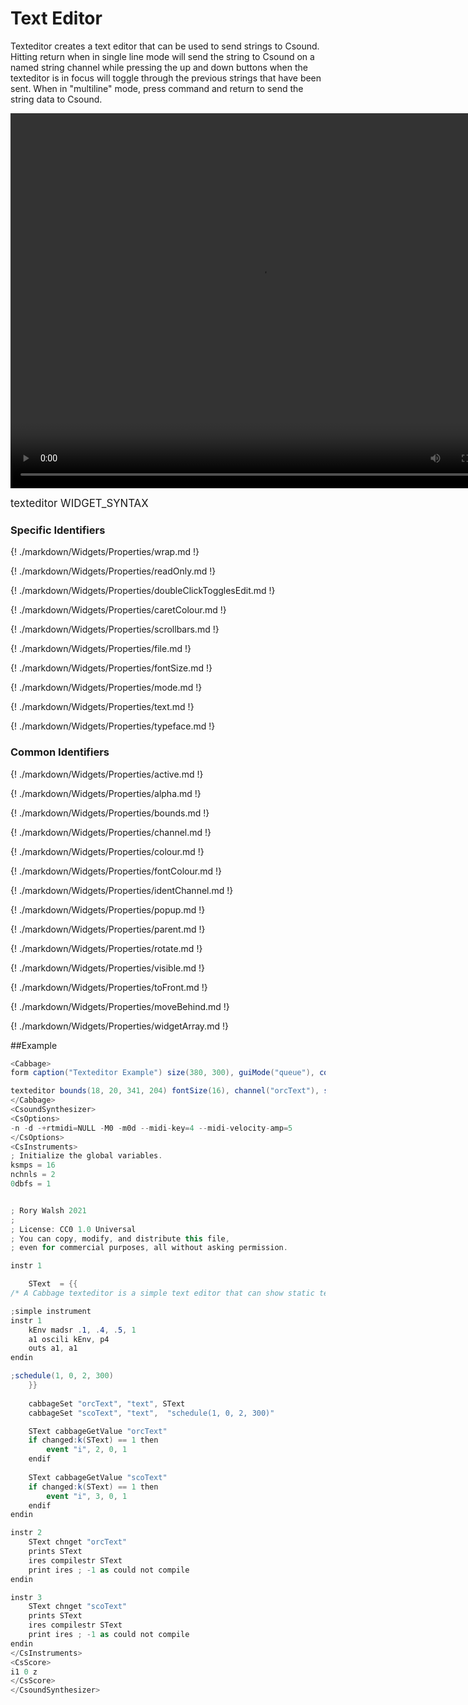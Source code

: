 # Text Editor

Texteditor creates a text editor that can be used to send strings to Csound. Hitting return when in single line mode will send the string to Csound on a named string channel while pressing the up and down buttons when the texteditor is in focus will toggle through the previous strings that have been sent. When in "multiline" mode, press command and return to send the string data to Csound. 

<video width="800" height="600" controls>
<source src="../../images/docs/texteditor.mp4">
</video> 

<big></pre>
texteditor WIDGET_SYNTAX
</pre></big>

### Specific Identifiers

{! ./markdown/Widgets/Properties/wrap.md !} 

{! ./markdown/Widgets/Properties/readOnly.md !} 

{! ./markdown/Widgets/Properties/doubleClickTogglesEdit.md !} 

{! ./markdown/Widgets/Properties/caretColour.md !} 

{! ./markdown/Widgets/Properties/scrollbars.md !} 

{! ./markdown/Widgets/Properties/file.md !} 

{! ./markdown/Widgets/Properties/fontSize.md !} 

{! ./markdown/Widgets/Properties/mode.md !} 

{! ./markdown/Widgets/Properties/text.md !} 

{! ./markdown/Widgets/Properties/typeface.md !} 

### Common Identifiers

{! ./markdown/Widgets/Properties/active.md !} 

{! ./markdown/Widgets/Properties/alpha.md !} 

{! ./markdown/Widgets/Properties/bounds.md !} 
 
{! ./markdown/Widgets/Properties/channel.md !} 

{! ./markdown/Widgets/Properties/colour.md !} 

{! ./markdown/Widgets/Properties/fontColour.md !}   

{! ./markdown/Widgets/Properties/identChannel.md !} 

{! ./markdown/Widgets/Properties/popup.md !} 

{! ./markdown/Widgets/Properties/parent.md !} 

{! ./markdown/Widgets/Properties/rotate.md !} 

{! ./markdown/Widgets/Properties/visible.md !} 

{! ./markdown/Widgets/Properties/toFront.md !} 

{! ./markdown/Widgets/Properties/moveBehind.md !} 

{! ./markdown/Widgets/Properties/widgetArray.md !}  

<!--(End of identifiers)/-->

##Example
<!--(Widget Example)/-->
```csharp
<Cabbage>
form caption("Texteditor Example") size(380, 300), guiMode("queue"), colour(2, 145, 209) pluginId("def1")

texteditor bounds(18, 20, 341, 204) fontSize(16), channel("orcText"), scrollbars(1), wrap(1),  fontColour(124, 210, 0), colour(0, 0, 0, 100)
</Cabbage>
<CsoundSynthesizer>
<CsOptions>
-n -d -+rtmidi=NULL -M0 -m0d --midi-key=4 --midi-velocity-amp=5
</CsOptions>
<CsInstruments>
; Initialize the global variables. 
ksmps = 16
nchnls = 2
0dbfs = 1


; Rory Walsh 2021 
;
; License: CC0 1.0 Universal
; You can copy, modify, and distribute this file, 
; even for commercial purposes, all without asking permission. 

instr 1

    SText  = {{
/* A Cabbage texteditor is a simple text editor that can show static text, or provide a way of edit new or existing text. You can also send text back to Csound by hit Ctrl+Enter. When you do so, Csound will pick up the entire editor string.\n\nIn the this example we create a simple live-coding type environment. Each time we modify the Csound code it gets sent to Csound and compiled on the fly.\n\nAll of the Cabbage widget examples use simple texteditor widgets to show basic information, but they can also load entire text files using the 'file()' identifier.  */

;simple instrument
instr 1
    kEnv madsr .1, .4, .5, 1
    a1 oscili kEnv, p4
    outs a1, a1
endin

;schedule(1, 0, 2, 300)
    }}
    
    cabbageSet "orcText", "text", SText
    cabbageSet "scoText", "text",  "schedule(1, 0, 2, 300)"

    SText cabbageGetValue "orcText"
    if changed:k(SText) == 1 then
        event "i", 2, 0, 1
    endif
    
    SText cabbageGetValue "scoText"
    if changed:k(SText) == 1 then
        event "i", 3, 0, 1
    endif
endin

instr 2
    SText chnget "orcText"
    prints SText
    ires compilestr SText 
    print ires ; -1 as could not compile
endin

instr 3
    SText chnget "scoText"
    prints SText
    ires compilestr SText 
    print ires ; -1 as could not compile
endin
</CsInstruments>
<CsScore>
i1 0 z
</CsScore>
</CsoundSynthesizer>
```
<!--End Widget Example)/-->
